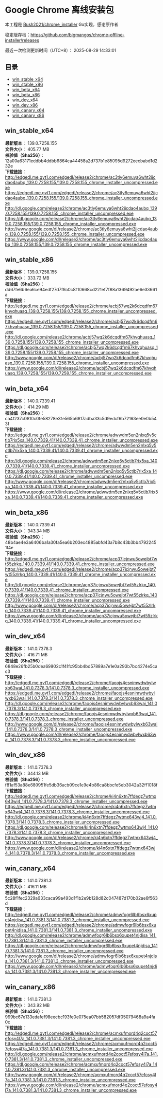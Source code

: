 # Google Chrome 离线安装包
本工程是 [Bush2021/chrome_installer](https://github.com/Bush2021/chrome_installer) Go实现，感谢原作者

稳定版存档：<https://github.com/bigmangos/chrome-offline-installer/releases>

最近一次检测更新时间（UTC+8）：
2025-08-29 14:33:01

## 目录
* [win_stable_x64](https://github.com/bigmangos/chrome-offline-installer?tab=readme-ov-file#win_stable_x64)
* [win_stable_x86](https://github.com/bigmangos/chrome-offline-installer?tab=readme-ov-file#win_stable_x86)
* [win_beta_x64](https://github.com/bigmangos/chrome-offline-installer?tab=readme-ov-file#win_beta_x64)
* [win_beta_x86](https://github.com/bigmangos/chrome-offline-installer?tab=readme-ov-file#win_beta_x86)
* [win_dev_x64](https://github.com/bigmangos/chrome-offline-installer?tab=readme-ov-file#win_dev_x64)
* [win_dev_x86](https://github.com/bigmangos/chrome-offline-installer?tab=readme-ov-file#win_dev_x86)
* [win_canary_x64](https://github.com/bigmangos/chrome-offline-installer?tab=readme-ov-file#win_canary_x64)
* [win_canary_x86](https://github.com/bigmangos/chrome-offline-installer?tab=readme-ov-file#win_canary_x86)

## win_stable_x64
**最新版本**： 139.0.7258.155  
**文件大小**： 405.77 MB  
**校验值（Sha256）**： 12a00a63171eddbb4ddbb6864ca44458a2d737b1e85095d9272eecbabd1d232e  
**下载链接**：
http://edgedl.me.gvt1.com/edgedl/release2/chrome/ac3tly6emuya6wht2jjcdao4aubq_139.0.7258.155/139.0.7258.155_chrome_installer_uncompressed.exe
https://edgedl.me.gvt1.com/edgedl/release2/chrome/ac3tly6emuya6wht2jjcdao4aubq_139.0.7258.155/139.0.7258.155_chrome_installer_uncompressed.exe
http://dl.google.com/release2/chrome/ac3tly6emuya6wht2jjcdao4aubq_139.0.7258.155/139.0.7258.155_chrome_installer_uncompressed.exe
https://dl.google.com/release2/chrome/ac3tly6emuya6wht2jjcdao4aubq_139.0.7258.155/139.0.7258.155_chrome_installer_uncompressed.exe
http://www.google.com/dl/release2/chrome/ac3tly6emuya6wht2jjcdao4aubq_139.0.7258.155/139.0.7258.155_chrome_installer_uncompressed.exe
https://www.google.com/dl/release2/chrome/ac3tly6emuya6wht2jjcdao4aubq_139.0.7258.155/139.0.7258.155_chrome_installer_uncompressed.exe
## win_stable_x86
**最新版本**： 139.0.7258.155  
**文件大小**： 333.72 MB  
**校验值（Sha256）**： dd67fe6b6ea6ce94edf27d7f9a0c8110668cd221ef7f88a1369492ae6e33661a  
**下载链接**：
http://edgedl.me.gvt1.com/edgedl/release2/chrome/acbj57wq2k6dcqdfm67khvqhuasq_139.0.7258.155/139.0.7258.155_chrome_installer_uncompressed.exe
https://edgedl.me.gvt1.com/edgedl/release2/chrome/acbj57wq2k6dcqdfm67khvqhuasq_139.0.7258.155/139.0.7258.155_chrome_installer_uncompressed.exe
http://dl.google.com/release2/chrome/acbj57wq2k6dcqdfm67khvqhuasq_139.0.7258.155/139.0.7258.155_chrome_installer_uncompressed.exe
https://dl.google.com/release2/chrome/acbj57wq2k6dcqdfm67khvqhuasq_139.0.7258.155/139.0.7258.155_chrome_installer_uncompressed.exe
http://www.google.com/dl/release2/chrome/acbj57wq2k6dcqdfm67khvqhuasq_139.0.7258.155/139.0.7258.155_chrome_installer_uncompressed.exe
https://www.google.com/dl/release2/chrome/acbj57wq2k6dcqdfm67khvqhuasq_139.0.7258.155/139.0.7258.155_chrome_installer_uncompressed.exe
## win_beta_x64
**最新版本**： 140.0.7339.41  
**文件大小**： 414.29 MB  
**校验值（Sha256）**： ca4f237c0810c0fe58278e31e565b6817adba33c5d9edcf6b72163ee0e0b543f  
**下载链接**：
http://edgedl.me.gvt1.com/edgedl/release2/chrome/adwwdm5en2nlxq5v5ctlb7rix5xa_140.0.7339.41/140.0.7339.41_chrome_installer_uncompressed.exe
https://edgedl.me.gvt1.com/edgedl/release2/chrome/adwwdm5en2nlxq5v5ctlb7rix5xa_140.0.7339.41/140.0.7339.41_chrome_installer_uncompressed.exe
http://dl.google.com/release2/chrome/adwwdm5en2nlxq5v5ctlb7rix5xa_140.0.7339.41/140.0.7339.41_chrome_installer_uncompressed.exe
https://dl.google.com/release2/chrome/adwwdm5en2nlxq5v5ctlb7rix5xa_140.0.7339.41/140.0.7339.41_chrome_installer_uncompressed.exe
http://www.google.com/dl/release2/chrome/adwwdm5en2nlxq5v5ctlb7rix5xa_140.0.7339.41/140.0.7339.41_chrome_installer_uncompressed.exe
https://www.google.com/dl/release2/chrome/adwwdm5en2nlxq5v5ctlb7rix5xa_140.0.7339.41/140.0.7339.41_chrome_installer_uncompressed.exe
## win_beta_x86
**最新版本**： 140.0.7339.41  
**文件大小**： 343.34 MB  
**校验值（Sha256）**： 48b4ae4e3a6406ba1a30fa5ea6b203ec4885abfd43a7b8c43b3bb47922451f4e  
**下载链接**：
http://edgedl.me.gvt1.com/edgedl/release2/chrome/acp37icjnwu5owejbt7wt55zlrkq_140.0.7339.41/140.0.7339.41_chrome_installer_uncompressed.exe
https://edgedl.me.gvt1.com/edgedl/release2/chrome/acp37icjnwu5owejbt7wt55zlrkq_140.0.7339.41/140.0.7339.41_chrome_installer_uncompressed.exe
http://dl.google.com/release2/chrome/acp37icjnwu5owejbt7wt55zlrkq_140.0.7339.41/140.0.7339.41_chrome_installer_uncompressed.exe
https://dl.google.com/release2/chrome/acp37icjnwu5owejbt7wt55zlrkq_140.0.7339.41/140.0.7339.41_chrome_installer_uncompressed.exe
http://www.google.com/dl/release2/chrome/acp37icjnwu5owejbt7wt55zlrkq_140.0.7339.41/140.0.7339.41_chrome_installer_uncompressed.exe
https://www.google.com/dl/release2/chrome/acp37icjnwu5owejbt7wt55zlrkq_140.0.7339.41/140.0.7339.41_chrome_installer_uncompressed.exe
## win_dev_x64
**最新版本**： 141.0.7378.3  
**文件大小**： 416.71 MB  
**校验值（Sha256）**： 6848e26fb25b0dea69802c1f41fc95bb4bd57889a7e1e0a293b7bc4274e5cac3  
**下载链接**：
http://edgedl.me.gvt1.com/edgedl/release2/chrome/faoojs4esnimwdwbylwxb63wai_141.0.7378.3/141.0.7378.3_chrome_installer_uncompressed.exe
https://edgedl.me.gvt1.com/edgedl/release2/chrome/faoojs4esnimwdwbylwxb63wai_141.0.7378.3/141.0.7378.3_chrome_installer_uncompressed.exe
http://dl.google.com/release2/chrome/faoojs4esnimwdwbylwxb63wai_141.0.7378.3/141.0.7378.3_chrome_installer_uncompressed.exe
https://dl.google.com/release2/chrome/faoojs4esnimwdwbylwxb63wai_141.0.7378.3/141.0.7378.3_chrome_installer_uncompressed.exe
http://www.google.com/dl/release2/chrome/faoojs4esnimwdwbylwxb63wai_141.0.7378.3/141.0.7378.3_chrome_installer_uncompressed.exe
https://www.google.com/dl/release2/chrome/faoojs4esnimwdwbylwxb63wai_141.0.7378.3/141.0.7378.3_chrome_installer_uncompressed.exe
## win_dev_x86
**最新版本**： 141.0.7378.3  
**文件大小**： 344.13 MB  
**校验值（Sha256）**： f81af53a88e680951fe5db36acb09ce1e9e4b86ca8bbcfe5eb3042a32ff1018f  
**下载链接**：
http://edgedl.me.gvt1.com/edgedl/release2/chrome/ki4n6xtn7ffdegz7wtmx643wj4_141.0.7378.3/141.0.7378.3_chrome_installer_uncompressed.exe
https://edgedl.me.gvt1.com/edgedl/release2/chrome/ki4n6xtn7ffdegz7wtmx643wj4_141.0.7378.3/141.0.7378.3_chrome_installer_uncompressed.exe
http://dl.google.com/release2/chrome/ki4n6xtn7ffdegz7wtmx643wj4_141.0.7378.3/141.0.7378.3_chrome_installer_uncompressed.exe
https://dl.google.com/release2/chrome/ki4n6xtn7ffdegz7wtmx643wj4_141.0.7378.3/141.0.7378.3_chrome_installer_uncompressed.exe
http://www.google.com/dl/release2/chrome/ki4n6xtn7ffdegz7wtmx643wj4_141.0.7378.3/141.0.7378.3_chrome_installer_uncompressed.exe
https://www.google.com/dl/release2/chrome/ki4n6xtn7ffdegz7wtmx643wj4_141.0.7378.3/141.0.7378.3_chrome_installer_uncompressed.exe
## win_canary_x64
**最新版本**： 141.0.7381.3  
**文件大小**： 416.11 MB  
**校验值（Sha256）**： 5c28f1fec2329a633caca99a493d1f1b2e9b128d82c047487d170b02ae6f563d  
**下载链接**：
http://edgedl.me.gvt1.com/edgedl/release2/chrome/admwfogr6lb6bsx6xupet4njdisa_141.0.7381.3/141.0.7381.3_chrome_installer_uncompressed.exe
https://edgedl.me.gvt1.com/edgedl/release2/chrome/admwfogr6lb6bsx6xupet4njdisa_141.0.7381.3/141.0.7381.3_chrome_installer_uncompressed.exe
http://dl.google.com/release2/chrome/admwfogr6lb6bsx6xupet4njdisa_141.0.7381.3/141.0.7381.3_chrome_installer_uncompressed.exe
https://dl.google.com/release2/chrome/admwfogr6lb6bsx6xupet4njdisa_141.0.7381.3/141.0.7381.3_chrome_installer_uncompressed.exe
http://www.google.com/dl/release2/chrome/admwfogr6lb6bsx6xupet4njdisa_141.0.7381.3/141.0.7381.3_chrome_installer_uncompressed.exe
https://www.google.com/dl/release2/chrome/admwfogr6lb6bsx6xupet4njdisa_141.0.7381.3/141.0.7381.3_chrome_installer_uncompressed.exe
## win_canary_x86
**最新版本**： 141.0.7381.3  
**文件大小**： 343.92 MB  
**校验值（Sha256）**： 999bc67e133edafef98eecbc193fe0e075ea07bb582057df05079468a9a4fa0c  
**下载链接**：
http://edgedl.me.gvt1.com/edgedl/release2/chrome/acmxufmord4q2coct57efosy4l7a_141.0.7381.3/141.0.7381.3_chrome_installer_uncompressed.exe
https://edgedl.me.gvt1.com/edgedl/release2/chrome/acmxufmord4q2coct57efosy4l7a_141.0.7381.3/141.0.7381.3_chrome_installer_uncompressed.exe
http://dl.google.com/release2/chrome/acmxufmord4q2coct57efosy4l7a_141.0.7381.3/141.0.7381.3_chrome_installer_uncompressed.exe
https://dl.google.com/release2/chrome/acmxufmord4q2coct57efosy4l7a_141.0.7381.3/141.0.7381.3_chrome_installer_uncompressed.exe
http://www.google.com/dl/release2/chrome/acmxufmord4q2coct57efosy4l7a_141.0.7381.3/141.0.7381.3_chrome_installer_uncompressed.exe
https://www.google.com/dl/release2/chrome/acmxufmord4q2coct57efosy4l7a_141.0.7381.3/141.0.7381.3_chrome_installer_uncompressed.exe
